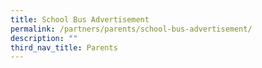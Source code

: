 ```yaml
---
title: School Bus Advertisement
permalink: /partners/parents/school-bus-advertisement/
description: ""
third_nav_title: Parents
---
```

